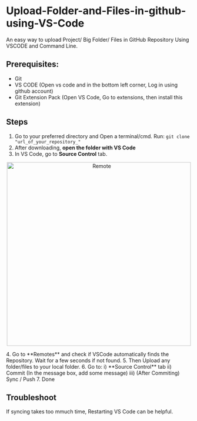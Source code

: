 # Upload-Folder-and-Files-in-github-using-VS-Code
An easy way to upload Project/ Big Folder/ Files in GitHub Repository Using VSCODE and Command Line.

## Prerequisites:
* Git
* VS CODE (Open vs code and in the bottom left corner, Log in using github account)
* Git Extension Pack (Open VS Code, Go to extensions, then install this extension)



## Steps
1. Go to your preferred directory and Open a terminal/cmd. Run:
```git clone "url_of_your_repository_"```
2. After downloading, **open the folder with VS Code**
3. In VS Code, go to **Source Control** tab.
<p align="center">
  <img src="https://github.com/Risvy/Easy-Way-to-Upload-Folders-in-github-using-VS-Code/blob/main/Capture.PNG" width="500" title="Remote">
</p>
4. Go to **Remotes** and check if VSCode automatically finds the Repository. Wait for a few seconds if not found.
5. Then Upload any folder/files to your local folder.
6. Go to:
  i) **Source Control** tab 
  ii) Commit (In the message box, add some message)
  iii) (After Commiting) Sync / Push
7. Done

## Troubleshoot 
If syncing takes too mmuch time, Restarting VS Code can be helpful.
